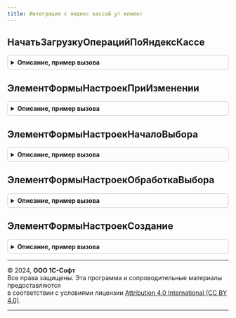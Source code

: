 ```yaml
---
title: Интеграция с яндекс кассой ут клиент
---
```



## НачатьЗагрузкуОперацийПоЯндексКассе
<details style="margin: 1em 0; padding: 0.5em; border: 1px solid #ccc; border-radius: 6px;">

<summary style="font-weight: bold; cursor: pointer;">Описание, пример вызова</summary>

```bsl

Процедура НачатьЗагрузкуОперацийПоЯндексКассе(Знач ПараметрыЗагрузки, Знач ОписаниеОповещения = Неопределено, ВыводитьОкноОжидания = Истина) Экспорт
```

Пример вызова
```bsl
ИнтеграцияСЯндексКассойУТКлиент.НачатьЗагрузкуОперацийПоЯндексКассе(ПараметрыЗагрузки, ОписаниеОповещения, ВыводитьОкноОжидания);
```
</details>

## ЭлементФормыНастроекПриИзменении
<details style="margin: 1em 0; padding: 0.5em; border: 1px solid #ccc; border-radius: 6px;">

<summary style="font-weight: bold; cursor: pointer;">Описание, пример вызова</summary>

```bsl

Процедура ЭлементФормыНастроекПриИзменении(Контекст, Элемент) Экспорт
```

Пример вызова
```bsl
ИнтеграцияСЯндексКассойУТКлиент.ЭлементФормыНастроекПриИзменении(Контекст, Элемент) 
```
</details>

## ЭлементФормыНастроекНачалоВыбора
<details style="margin: 1em 0; padding: 0.5em; border: 1px solid #ccc; border-radius: 6px;">

<summary style="font-weight: bold; cursor: pointer;">Описание, пример вызова</summary>

```bsl

Процедура ЭлементФормыНастроекНачалоВыбора(Контекст, Элемент, ДанныеВыбора, СтандартнаяОбработка) Экспорт
```

Пример вызова
```bsl
ИнтеграцияСЯндексКассойУТКлиент.ЭлементФормыНастроекНачалоВыбора(Контекст, Элемент, ДанныеВыбора, СтандартнаяОбработка) 
```
</details>

## ЭлементФормыНастроекОбработкаВыбора
<details style="margin: 1em 0; padding: 0.5em; border: 1px solid #ccc; border-radius: 6px;">

<summary style="font-weight: bold; cursor: pointer;">Описание, пример вызова</summary>

```bsl

Процедура ЭлементФормыНастроекОбработкаВыбора(Контекст, Элемент, ВыбранноеЗначение, СтандартнаяОбработка) Экспорт
```

Пример вызова
```bsl
ИнтеграцияСЯндексКассойУТКлиент.ЭлементФормыНастроекОбработкаВыбора(Контекст, Элемент, ВыбранноеЗначение, СтандартнаяОбработка) 
```
</details>

## ЭлементФормыНастроекСоздание
<details style="margin: 1em 0; padding: 0.5em; border: 1px solid #ccc; border-radius: 6px;">

<summary style="font-weight: bold; cursor: pointer;">Описание, пример вызова</summary>

```bsl

Процедура ЭлементФормыНастроекСоздание(Контекст, Элемент, СтандартнаяОбработка) Экспорт
```

Пример вызова
```bsl
ИнтеграцияСЯндексКассойУТКлиент.ЭлементФормыНастроекСоздание(Контекст, Элемент, СтандартнаяОбработка) 
```
</details>

---

© 2024, **ООО 1С-Софт**  
Все права защищены. Эта программа и сопроводительные материалы предоставляются  
в соответствии с условиями лицензии [Attribution 4.0 International (CC BY 4.0)](https://creativecommons.org/licenses/by/4.0/legalcode).

---
